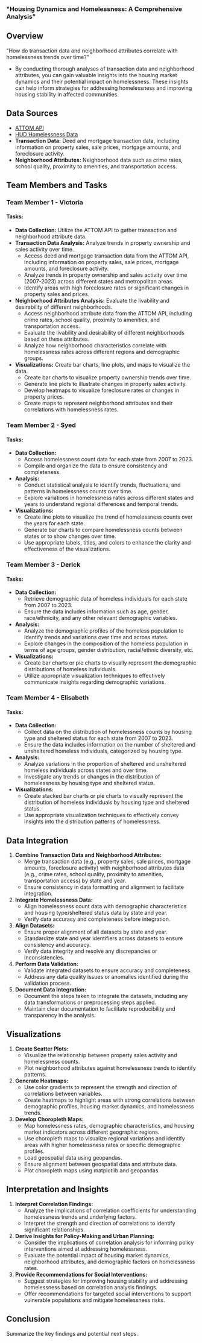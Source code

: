 ### "Housing Dynamics and Homelessness: A Comprehensive Analysis"

## Overview
"How do transaction data and neighborhood attributes correlate with homelessness trends over time?"

  - By conducting thorough analyses of transaction data and neighborhood attributes, you can gain valuable insights into the housing market dynamics and their potential impact on homelessness. These insights can help inform strategies for addressing homelessness and improving housing stability in affected communities.

## Data Sources
- [ATTOM API](https://api.developer.attomdata.com/)
- [HUD Homelessness Data](https://www.huduser.gov/portal/sites/default/files/xls/2007-2023-HIC-Counts-by-State.xlsx)
- **Transaction Data:** Deed and mortgage transaction data, including information on property sales, sale prices, mortgage amounts, and foreclosure activity.
- **Neighborhood Attributes:** Neighborhood data such as crime rates, school quality, proximity to amenities, and transportation access.

## Team Members and Tasks

### Team Member 1 - Victoria
#### Tasks:
- **Data Collection:** Utilize the ATTOM API to gather transaction and neighborhood attribute data.
- **Transaction Data Analysis:** Analyze trends in property ownership and sales activity over time.
  - Access deed and mortgage transaction data from the ATTOM API, including information on property sales, sale prices, mortgage amounts, and foreclosure activity.
  - Analyze trends in property ownership and sales activity over time (2007-2023) across different states and metropolitan areas.
  - Identify areas with high foreclosure rates or significant changes in property sales and prices.
- **Neighborhood Attributes Analysis:** Evaluate the livability and desirability of different neighborhoods.
  - Access neighborhood attribute data from the ATTOM API, including crime rates, school quality, proximity to amenities, and transportation access.
  - Evaluate the livability and desirability of different neighborhoods based on these attributes.
  - Analyze how neighborhood characteristics correlate with homelessness rates across different regions and demographic groups.
- **Visualizations:** Create bar charts, line plots, and maps to visualize the data.
  - Create bar charts to visualize property ownership trends over time.
  - Generate line plots to illustrate changes in property sales activity.
  - Develop heatmaps to visualize foreclosure rates or changes in property prices.
  - Create maps to represent neighborhood attributes and their correlations with homelessness rates.

### Team Member 2 - Syed
#### Tasks:
- **Data Collection:**
  - Access homelessness count data for each state from 2007 to 2023.
  - Compile and organize the data to ensure consistency and completeness.
- **Analysis:**
  - Conduct statistical analysis to identify trends, fluctuations, and patterns in homelessness counts over time.
  - Explore variations in homelessness rates across different states and years to understand regional differences and temporal trends.
- **Visualizations:**
  - Create line plots to visualize the trend of homelessness counts over the years for each state.
  - Generate bar charts to compare homelessness counts between states or to show changes over time.
  - Use appropriate labels, titles, and colors to enhance the clarity and effectiveness of the visualizations.

### Team Member 3 - Derick
#### Tasks:
- **Data Collection:**
  - Retrieve demographic data of homeless individuals for each state from 2007 to 2023.
  - Ensure the data includes information such as age, gender, race/ethnicity, and any other relevant demographic variables.
- **Analysis:**
  - Analyze the demographic profiles of the homeless population to identify trends and variations over time and across states.
  - Explore changes in the composition of the homeless population in terms of age groups, gender distribution, racial/ethnic diversity, etc.
- **Visualizations:**
  - Create bar charts or pie charts to visually represent the demographic distributions of homeless individuals.
  - Utilize appropriate visualization techniques to effectively communicate insights regarding demographic variations.

### Team Member 4 - Elisabeth
#### Tasks:
- **Data Collection:**
  - Collect data on the distribution of homelessness counts by housing type and sheltered status for each state from 2007 to 2023.
  - Ensure the data includes information on the number of sheltered and unsheltered homeless individuals, categorized by housing type.
- **Analysis:**
  - Analyze variations in the proportion of sheltered and unsheltered homeless individuals across states and over time.
  - Investigate any trends or changes in the distribution of homelessness by housing type and sheltered status.
- **Visualizations:**
  - Create stacked bar charts or pie charts to visually represent the distribution of homeless individuals by housing type and sheltered status.
  - Use appropriate visualization techniques to effectively convey insights into the distribution patterns of homelessness.

## Data Integration
1. **Combine Transaction Data and Neighborhood Attributes:**
   - Merge transaction data (e.g., property sales, sale prices, mortgage amounts, foreclosure activity) with neighborhood attributes data (e.g., crime rates, school quality, proximity to amenities, transportation access) by state and year.
   - Ensure consistency in data formatting and alignment to facilitate integration.
2. **Integrate Homelessness Data:**
   - Align homelessness count data with demographic characteristics and housing type/sheltered status data by state and year.
   - Verify data accuracy and completeness before integration.
3. **Align Datasets:**
   - Ensure proper alignment of all datasets by state and year.
   - Standardize state and year identifiers across datasets to ensure consistency and accuracy.
   - Verify data integrity and resolve any discrepancies or inconsistencies.
4. **Perform Data Validation:**
   - Validate integrated datasets to ensure accuracy and completeness.
   - Address any data quality issues or anomalies identified during the validation process.
5. **Document Data Integration:**
   - Document the steps taken to integrate the datasets, including any data transformations or preprocessing steps applied.
   - Maintain clear documentation to facilitate reproducibility and transparency in the analysis.

## Visualizations
1. **Create Scatter Plots:**
   - Visualize the relationship between property sales activity and homelessness counts.
   - Plot neighborhood attributes against homelessness trends to identify patterns.
2. **Generate Heatmaps:**
   - Use color gradients to represent the strength and direction of correlations between variables.
   - Create heatmaps to highlight areas with strong correlations between demographic profiles, housing market dynamics, and homelessness trends.
3. **Develop Choropleth Maps:**
   - Map homelessness rates, demographic characteristics, and housing market indicators across different geographic regions.
   - Use choropleth maps to visualize regional variations and identify areas with higher homelessness rates or specific demographic profiles.
   - Load geospatial data using geopandas.
   - Ensure alignment between geospatial data and attribute data.
   - Plot choropleth maps using matplotlib and geopandas.

## Interpretation and Insights
1. **Interpret Correlation Findings:**
   - Analyze the implications of correlation coefficients for understanding homelessness trends and underlying factors.
   - Interpret the strength and direction of correlations to identify significant relationships.
2. **Derive Insights for Policy-Making and Urban Planning:**
   - Consider the implications of correlation analysis for informing policy interventions aimed at addressing homelessness.
   - Evaluate the potential impact of housing market dynamics, neighborhood attributes, and demographic factors on homelessness rates.
3. **Provide Recommendations for Social Interventions:**
   - Suggest strategies for improving housing stability and addressing homelessness based on correlation analysis findings.
   - Offer recommendations for targeted social interventions to support vulnerable populations and mitigate homelessness risks.

## Conclusion
Summarize the key findings and potential next steps.
